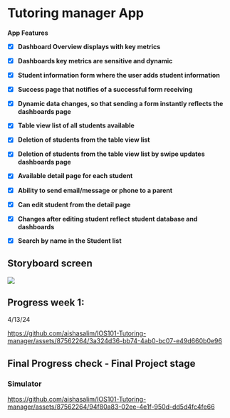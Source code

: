 # Tutoring manager App
**App Features**

- [X] **Dashboard Overview displays with key metrics**
- [X] **Dashboards key metrics are sensitive and dynamic**
- [X] **Student information form where the user adds student information**
- [X] **Success page that notifies of a successful form receiving**
- [X] **Dynamic data changes, so that sending a form instantly reflects the dashboards page**
- [X] **Table view list of all students available**
- [X] **Deletion of students from the table view list**
- [X] **Deletion of students from the table view list by swipe updates dashboards page**
- [X] **Available detail page for each student**
- [X] **Ability to send email/message or phone to a parent**
- [X] **Can edit student from the detail page**
- [X] **Changes after editing student reflect student database and dashboards**
- [X] **Search by name in the Student list**


## Storyboard screen
<img src='https://github.com/aishasalim/IOS101-Tutoring-manager/assets/87562264/28aecb51-151d-476c-8997-94b7c7f8329e.png'/>

## Progress week 1:
4/13/24

https://github.com/aishasalim/IOS101-Tutoring-manager/assets/87562264/3a324d36-bb74-4ab0-bc07-e49d660b0e96

## Final Progress check - Final Project stage

### Simulator

https://github.com/aishasalim/IOS101-Tutoring-manager/assets/87562264/94f80a83-02ee-4e1f-950d-dd5d4fc4fe66





